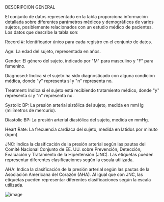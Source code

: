 DESCRIPCION GENERAL 


El conjunto de datos representado en la tabla proporciona información detallada sobre diferentes parámetros médicos y demográficos de varios sujetos, posiblemente relacionados con un estudio médico de pacientes. Los datos que describe la tabla son:

Record #: Identificador único para cada registro en el conjunto de datos.

Age: La edad del sujeto, representada en años.

Gender: El género del sujeto, indicado por "M" para masculino y "F" para femenino.

Diagnosed: Indica si el sujeto ha sido diagnosticado con alguna condición médica, donde "y" representa sí y "n" representa no.

Treatment: Indica si el sujeto está recibiendo tratamiento médico, donde "y" representa sí y "n" representa no.

Systolic BP: La presión arterial sistólica del sujeto, medida en mmHg (milímetros de mercurio).

Diastolic BP: La presión arterial diastólica del sujeto, medida en mmHg.

Heart Rate: La frecuencia cardíaca del sujeto, medida en latidos por minuto (bpm).

JNC: Indica la clasificación de la presión arterial según las pautas del Comité Nacional Conjunto de EE. UU. sobre Prevención, Detección, Evaluación y Tratamiento de la Hipertensión (JNC). Las etiquetas pueden representar diferentes clasificaciones según la escala utilizada.

AHA: Indica la clasificación de la presión arterial según las pautas de la Asociación Americana del Corazón (AHA). Al igual que con JNC, las etiquetas pueden representar diferentes clasificaciones según la escala utilizada.


![image](https://github.com/Laboratorio-1/Registros-PPG/assets/164699984/8853bfab-6de2-4e11-8aa7-eb25d6aa8eb4)
